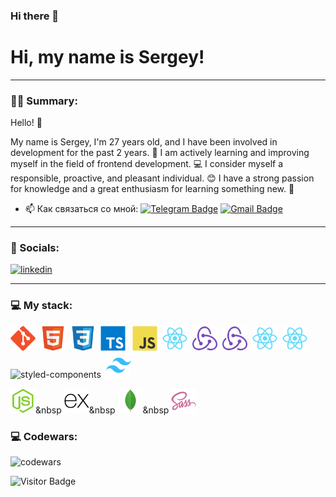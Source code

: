 ### Hi there 👋

<!--
**DrynkinSergey/DrynkinSergey** is a ✨ _special_ ✨ repository because its `README.md` (this file) appears on your GitHub profile.

Here are some ideas to get you started:

- 🔭 I’m currently working on GoIt
- 🌱 I’m currently learning Frontend stack

-->

# Hi, my name is Sergey!

---

### :man_technologist: Summary:

Hello! 👋

My name is Sergey, I'm 27 years old, and I have been involved in development for the past 2 years. 🚀 I am actively learning and improving myself in the field of frontend development. 💻 I consider myself a responsible, proactive, and pleasant individual. 😊 I have a strong passion for knowledge and a great enthusiasm for learning something new. 🌟



- :mailbox: Как связаться со мной: [![Telegram Badge](https://img.shields.io/badge/-drynkinSerg-blue?style=flat&logo=Telegram&logoColor=white)](https://t.me/drynkinSerg) [![Gmail Badge](https://img.shields.io/badge/-Gmail-red?style=flat&logo=Gmail&logoColor=white)](mailto:sergsmile29@gmail.com)

---

### 🤝 Socials:

  <div id="badges">
    <a href="https://www.linkedin.com/in/drynkinsergey" target="_blank">
      <img src="https://cdn-icons-png.flaticon.com/512/2504/2504799.png" width="40" height="40" alt="linkedin" />
    </a>

  </div>

---

### 💻 My stack:

<div>
  <img src="https://github.com/devicons/devicon/blob/master/icons/git/git-original.svg" title="git" alt="git" width="40" height="40"/>&nbsp
  <img src="https://github.com/devicons/devicon/blob/master/icons/html5/html5-original.svg" title="html5" alt="html5" width="40" height="40"/>&nbsp
  <img src="https://github.com/devicons/devicon/blob/master/icons/css3/css3-original.svg" title="css" alt="css" width="40" height="40"/>&nbsp
  <img src="https://github.com/devicons/devicon/blob/master/icons/typescript/typescript-original.svg" title="TypeScript" alt="TypeScript" width="40" height="40"/>
&nbsp
  <img src="https://github.com/devicons/devicon/blob/master/icons/javascript/javascript-original.svg" title="javascript" alt="javascript" width="40" height="40"/>&nbsp
  <img src="https://github.com/devicons/devicon/blob/master/icons/react/react-original.svg" title="reactjs" alt="reactjs" width="40" height="40"/>&nbsp
  <img src="https://github.com/devicons/devicon/blob/master/icons/redux/redux-original.svg" title="redux" alt="redux" width="40" height="40"/>&nbsp;
  <img src="https://github.com/devicons/devicon/blob/master/icons/redux/redux-original.svg" title="Redux Toolkit" alt="Redux Toolkit" width="40" height="40"/>&nbsp;
<img src="https://github.com/devicons/devicon/blob/master/icons/react/react-original.svg" title="RTK Query" alt="RTK Query" width="40" height="40"/>&nbsp;
<img src="https://github.com/devicons/devicon/blob/master/icons/react/react-original.svg" title="React Query" alt="React Query" width="40" height="40"/>&nbsp;
<img src="https://github.com/devicons/devicon/blob/master/icons/styled-components/styled-components-original.svg" title="styled-components" alt="styled-components" width="40" height="40"/>&nbsp;
<img src="https://github.com/devicons/devicon/blob/master/icons/tailwindcss/tailwindcss-original.svg" title="Tailwind CSS" alt="Tailwind CSS" width="40" height="40"/>

  
  <img src="https://github.com/devicons/devicon/blob/master/icons/nodejs/nodejs-original.svg" title="nodejs" alt="nodejs" width="40" height="40"/>&nbsp
  <img src="https://github.com/devicons/devicon/blob/master/icons/express/express-original.svg" title="express" alt="express" width="40" height="40"/>&nbsp
  <img src="https://github.com/devicons/devicon/blob/master/icons/mongodb/mongodb-original.svg" title="mongodb" alt="mongodb" width="40" height="40"/>&nbsp
  <img src="https://github.com/devicons/devicon/blob/master/icons/sass/sass-original.svg" title="sass/scss" alt="sass/scss" width="40" height="40"/>&nbsp;
</div>


### 💻 Codewars:

![codewars](https://www.codewars.com/users/DrynkinSergey/badges/large)


![Visitor Badge](https://visitor-badge.laobi.icu/badge?page_id=filimonovalexey)
